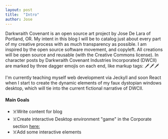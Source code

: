 ```yaml
---
layout: post
title:  "Intro"
author: Jose
---
```

Darkwraith Covenant is an open source art project by Jose De Lara of Portland, OR. My intent in this blog I will be to catalog just about every part of my creative process with as much transparency as possible. I am inspired by the open source software movement, and copyleft. All creations will be open source and reusable (with the Creative Commons license). In character posts by Darkwraith Covenant Industries Incorporated (DWCII) are marked by three dagger emojis on each end, like markup tags: 🗡️🗡️🗡️

I'm currently teaching myself web development via Jeckyll and soon React when I start to create the dynamic elements of my faux dystopian windows desktop, which will tie into the current fictional narrative of DWCII. 

#### Main Goals

- ☠️Write content for blog
- ☠️Create interactive Desktop environment "game" in the Corporate section [here:](/desktop/index.html)
- ☠️Add some interactive elements